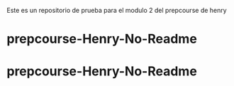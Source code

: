 Este es un repositorio de prueba para el modulo 2 del prepcourse de henry
# prepcourse-Henry-No-Readme
# prepcourse-Henry-No-Readme